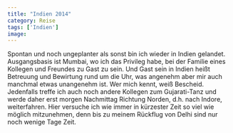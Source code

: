 ```yaml
---
title: "Indien 2014"
category: Reise
tags: ['Indien']
image: 
---
```


Spontan und noch ungeplanter als sonst bin ich wieder in Indien gelandet. Ausgangsbasis ist Mumbai, wo ich das Privileg habe, bei der Familie eines Kollegen und Freundes zu Gast zu sein. Und Gast sein in Indien heißt Betreuung und Bewirtung rund um die Uhr, was angenehm aber mir auch manchmal etwas unangenehm ist. Wer mich kennt, weiß Bescheid.  
Jedenfalls treffe ich auch noch andere Kollegen zum Gujarati-Tanz und werde daher erst morgen Nachmittag Richtung Norden, d.h. nach Indore, weiterfahren. Hier versuche ich wie immer in kürzester Zeit so viel wie möglich mitzunehmen, denn bis zu meinem Rückflug von Delhi sind nur noch wenige Tage Zeit.
